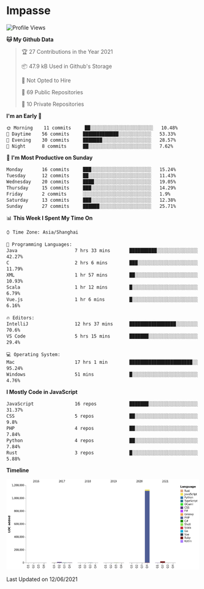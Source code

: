 # Impasse

<!--START_SECTION:waka-->
![Profile Views](http://img.shields.io/badge/Profile%20Views-7-blue)

**🐱 My Github Data** 

> 🏆 27 Contributions in the Year 2021
 > 
> 📦 47.9 kB Used in Github's Storage 
 > 
> 🚫 Not Opted to Hire
 > 
> 📜 69 Public Repositories 
 > 
> 🔑 10 Private Repositories  
 > 
**I'm an Early 🐤** 

```text
🌞 Morning    11 commits     ██░░░░░░░░░░░░░░░░░░░░░░░   10.48% 
🌆 Daytime    56 commits     █████████████░░░░░░░░░░░░   53.33% 
🌃 Evening    30 commits     ███████░░░░░░░░░░░░░░░░░░   28.57% 
🌙 Night      8 commits      ██░░░░░░░░░░░░░░░░░░░░░░░   7.62%

```
📅 **I'm Most Productive on Sunday** 

```text
Monday       16 commits     ███░░░░░░░░░░░░░░░░░░░░░░   15.24% 
Tuesday      12 commits     ██░░░░░░░░░░░░░░░░░░░░░░░   11.43% 
Wednesday    20 commits     ████░░░░░░░░░░░░░░░░░░░░░   19.05% 
Thursday     15 commits     ███░░░░░░░░░░░░░░░░░░░░░░   14.29% 
Friday       2 commits      ░░░░░░░░░░░░░░░░░░░░░░░░░   1.9% 
Saturday     13 commits     ███░░░░░░░░░░░░░░░░░░░░░░   12.38% 
Sunday       27 commits     ██████░░░░░░░░░░░░░░░░░░░   25.71%

```


📊 **This Week I Spent My Time On** 

```text
⌚︎ Time Zone: Asia/Shanghai

💬 Programming Languages: 
Java                     7 hrs 33 mins       ██████████░░░░░░░░░░░░░░░   42.27% 
C                        2 hrs 6 mins        ███░░░░░░░░░░░░░░░░░░░░░░   11.79% 
XML                      1 hr 57 mins        ██░░░░░░░░░░░░░░░░░░░░░░░   10.93% 
Scala                    1 hr 12 mins        █░░░░░░░░░░░░░░░░░░░░░░░░   6.79% 
Vue.js                   1 hr 6 mins         █░░░░░░░░░░░░░░░░░░░░░░░░   6.16%

🔥 Editors: 
IntelliJ                 12 hrs 37 mins      █████████████████░░░░░░░░   70.6% 
VS Code                  5 hrs 15 mins       ███████░░░░░░░░░░░░░░░░░░   29.4%

💻 Operating System: 
Mac                      17 hrs 1 min        ███████████████████████░░   95.24% 
Windows                  51 mins             █░░░░░░░░░░░░░░░░░░░░░░░░   4.76%

```

**I Mostly Code in JavaScript** 

```text
JavaScript               16 repos            ███████░░░░░░░░░░░░░░░░░░   31.37% 
CSS                      5 repos             ██░░░░░░░░░░░░░░░░░░░░░░░   9.8% 
PHP                      4 repos             ██░░░░░░░░░░░░░░░░░░░░░░░   7.84% 
Python                   4 repos             ██░░░░░░░░░░░░░░░░░░░░░░░   7.84% 
Rust                     3 repos             █░░░░░░░░░░░░░░░░░░░░░░░░   5.88%

```


**Timeline**

![Chart not found](https://raw.githubusercontent.com/impasse/impasse/master/charts/bar_graph.png) 


 Last Updated on 12/06/2021
<!--END_SECTION:waka-->
